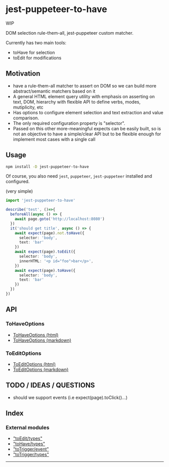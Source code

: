 
jest-puppeteer-to-have
======================

WIP

DOM selection rule-them-all, jest-puppeteer custom matcher.

Currently has two main tools:

*   toHave for selection
*   toEdit for modifications

Motivation
----------

*   have a rule-them-all matcher to assert on DOM so we can build more abstract/semantic matchers based on it
*   A general HTML element query utility with emphasis on asserting on text, DOM, hierarchy with flexible API to define verbs, modes, mutiplicity, etc
*   Has options to configure element selection and text extraction and value comparison.
*   The only required configuration property is "selector".
*   Passed on this other more-meaningful expects can be easily built, so is not an objective to have a simple/clear API but to be flexible enough for implement most cases with a single call

Usage
-----

```sh
npm install -D jest-puppeteer-to-have
```

Of course, you also need `jest`, `puppeteer`, `jest-puppeteer` installed and configured.

(very simple)

```ts
import 'jest-puppeteer-to-have'

describe('test', ()=>{
  beforeAll(async () => {
    await page.goto('http://localhost:8080')
  })
  it('should get title', async () => {
    await expect(page).not.toHave({
      selector: 'body', 
      text: 'bar'
    })
    await expect(page).toEdit({
      selector: 'body',
      innerHTML: '<p id="foo">bar</p>',
    })
    await expect(page).toHave({
      selector: 'body', 
      text: 'bar'
    })
  })
})
```

API
---

### ToHaveOptions

*   [ToHaveOptions (html)](https://cancerberosgx.github.io/jest-puppeteer-to-have/api/interfaces/_tohave_types_.tohaveoptions.html)
*   [ToHaveOptions (markdown)](docs/api-md/interfaces/_tohave_types_.tohaveoptions.md)

### ToEditOptions

*   [ToEditOptions (html)](https://cancerberosgx.github.io/jest-puppeteer-to-have/api/interfaces/_toedit_types_.toeditoptions.html)
*   [ToEditOptions (markdown)](docs/api-md/interfaces/_toedit_types_.toeditoptions.md)

TODO / IDEAS / QUESTIONS
------------------------

*   should we support events (i.e expect(page).toClick()...)

## Index

### External modules

* ["toEdit/types"](modules/_toedit_types_.md)
* ["toHave/types"](modules/_tohave_types_.md)
* ["toTrigger/event"](modules/_totrigger_event_.md)
* ["toTrigger/types"](modules/_totrigger_types_.md)

---

